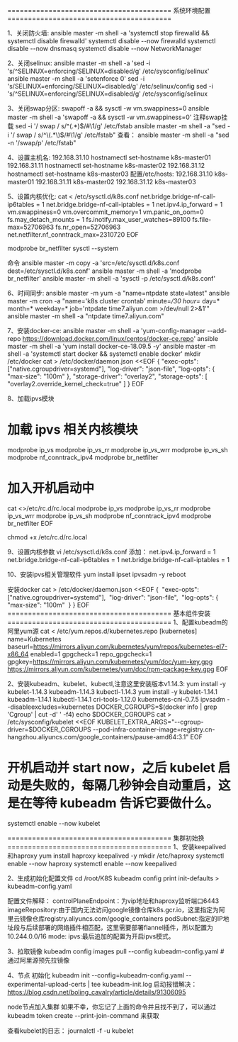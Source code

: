 ======================================== 系统环境配置 ========================================

1、关闭防火墙:
ansible master -m shell -a 'systemctl stop firewalld && systemctl disable firewalld'
systemctl disable --now firewalld
systemctl disable --now dnsmasq
systemctl disable --now NetworkManager

2、关闭selinux:
ansible master -m shell -a 'sed -i 's/^SELINUX=enforcing/SELINUX=disabled/g' /etc/sysconfig/selinux'
ansible master -m shell -a 'setenforce 0'
sed -i 's/SELINUX=enforcing/SELINUX=disabled/g' /etc/selinux/config
sed -i 's/^SELINUX=enforcing/SELINUX=disabled/g' /etc/sysconfig/selinux

3、关闭swap分区:
 swapoff -a && sysctl -w vm.swappiness=0
  ansible master -m shell -a 'swapoff -a && sysctl -w vm.swappiness=0'
 注释swap挂载
  sed -i '/ swap / s/^\(.*\)$/#\1/g' /etc/fstab
 ansible master -m shell -a "sed -i '/ swap / s/^\(.*\)$/#\1/g' /etc/fstab"
 查看：
 ansible master -m shell -a "sed -n '/swap/p' /etc/fstab"

4、设置主机名:
192.168.31.10
hostnamectl set-hostname k8s-master01
192.168.31.11
hostnamectl set-hostname k8s-master02
192.168.31.12
hostnamectl set-hostname k8s-master03
配置/etc/hosts:
192.168.31.10 k8s-master01
192.168.31.11 k8s-master02
192.168.31.12 k8s-master03

5、设置内核优化:
cat <<EOF >  /etc/sysctl.d/k8s.conf
net.bridge.bridge-nf-call-ip6tables = 1
net.bridge.bridge-nf-call-iptables = 1
net.ipv4.ip_forward = 1
vm.swappiness=0
vm.overcommit_memory=1
vm.panic_on_oom=0
fs.may_detach_mounts = 1
fs.inotify.max_user_watches=89100
fs.file-max=52706963
fs.nr_open=52706963
net.netfilter.nf_conntrack_max=2310720
EOF

modprobe br_netfilter
sysctl --system

命令
ansible master -m copy -a 'src=/etc/sysctl.d/k8s.conf dest=/etc/sysctl.d/k8s.conf'
ansible master -m shell -a 'modprobe br_netfilter'
ansible master -m shell -a 'sysctl -p /etc/sysctl.d/k8s.conf'

6、时间同步:
ansible master -m yum -a "name=ntpdate state=latest" 
ansible master -m cron -a "name='k8s cluster crontab' minute=*/30 hour=* day=* month=* weekday=* job='ntpdate time7.aliyun.com >/dev/null 2>&1'"
ansible master -m shell -a "ntpdate time7.aliyun.com"

7、安装docker-ce:
ansible master -m shell -a 'yum-config-manager --add-repo https://download.docker.com/linux/centos/docker-ce.repo'
ansible master -m shell -a 'yum install docker-ce-18.09.5 -y'
ansible master -m shell -a 'systemctl start docker && systemctl enable docker'
mkdir /etc/docker
cat > /etc/docker/daemon.json <<EOF
{
  "exec-opts": ["native.cgroupdriver=systemd"],
  "log-driver": "json-file",
  "log-opts": {
    "max-size": "100m"
  },
  "storage-driver": "overlay2",
  "storage-opts": [
    "overlay2.override_kernel_check=true"
  ]
}
EOF

8、加载ipvs模块
# 加载 ipvs 相关内核模块
modprobe ip_vs
modprobe ip_vs_rr
modprobe ip_vs_wrr
modprobe ip_vs_sh
modprobe nf_conntrack_ipv4
modprobe br_netfilter

# 加入开机启动中
cat <<EOF >>/etc/rc.d/rc.local
modprobe ip_vs
modprobe ip_vs_rr
modprobe ip_vs_wrr
modprobe ip_vs_sh
modprobe nf_conntrack_ipv4
modprobe br_netfilter
EOF

chmod +x /etc/rc.d/rc.local


9、设置内核参数
vi /etc/sysctl.d/k8s.conf
添加：
net.ipv4.ip_forward = 1
net.bridge.bridge-nf-call-ip6tables = 1
net.bridge.bridge-nf-call-iptables = 1

10、安装ipvs相关管理软件
yum install ipset ipvsadm -y
reboot

安装docker
cat > /etc/docker/daemon.json <<EOF
{
 "exec-opts": ["native.cgroupdriver=systemd"],
 "log-driver": "json-file",
 "log-opts": {
  "max-size": "100m"
 }
}
EOF
======================================== 基本组件安装 ========================================
1、配置kubeadm的阿里yum源
cat <<EOF > /etc/yum.repos.d/kubernetes.repo
[kubernetes]
name=Kubernetes
baseurl=https://mirrors.aliyun.com/kubernetes/yum/repos/kubernetes-el7-x86_64
enabled=1
gpgcheck=1
repo_gpgcheck=1
gpgkey=https://mirrors.aliyun.com/kubernetes/yum/doc/yum-key.gpg https://mirrors.aliyun.com/kubernetes/yum/doc/rpm-package-key.gpg
EOF

2、安装kubeadm、kubelet、kubectl,注意这里安装版本v1.14.3:
yum install -y kubelet-1.14.3 kubeadm-1.14.3 kubectl-1.14.3
yum install -y kubelet-1.14.1 kubeadm-1.14.1 kubectl-1.14.1 cri-tools-1.12.0 kubernetes-cni-0.7.5 ipvsadm --disableexcludes=kubernetes
DOCKER_CGROUPS=$(docker info | grep 'Cgroup' | cut -d' ' -f4)
echo $DOCKER_CGROUPS
cat > /etc/sysconfig/kubelet <<EOF
KUBELET_EXTRA_ARGS="--cgroup-driver=$DOCKER_CGROUPS --pod-infra-container-image=registry.cn-hangzhou.aliyuncs.com/google_containers/pause-amd64:3.1"
EOF

# 开机启动并 start now，之后 kubelet 启动是失败的，每隔几秒钟会自动重启，这是在等待 kubeadm 告诉它要做什么。
systemctl enable --now kubelet

======================================== 集群初始换 ========================================
1、安装keepalived和haproxy
yum install haproxy keepalived -y
mkdir /etc/haproxy
systemctl enable --now haproxy
systemctl enable --now keepalived

2、生成初始化配置文件
cd /root/K8S
kubeadm config print init-defaults > kubeadm-config.yaml

配置文件解释：
controlPlaneEndpoint：为vip地址和haproxy监听端口6443
imageRepository:由于国内无法访问google镜像仓库k8s.gcr.io，这里指定为阿里云镜像仓库registry.aliyuncs.com/google_containers
podSubnet:指定的IP地址段与后续部署的网络插件相匹配，这里需要部署flannel插件，所以配置为10.244.0.0/16
mode: ipvs:最后追加的配置为开启ipvs模式。

3、拉取镜像
kubeadm  config images pull  --config kubeadm-config.yaml  # 通过阿里源预先拉镜像

4、节点 初始化
kubeadm init --config=kubeadm-config.yaml --experimental-upload-certs | tee kubeadm-init.log
启动报错解决：https://blog.csdn.net/boling_cavalry/article/details/91306095

node节点加入集群
如果不幸，你忘记了上面的命令并且找不到了，可以通过 kubeadm token create --print-join-command 来获取

查看kubelet的日志：
journalctl -f -u kubelet
